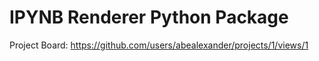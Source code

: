 # IPYNB Renderer Python Package

Project Board: https://github.com/users/abealexander/projects/1/views/1